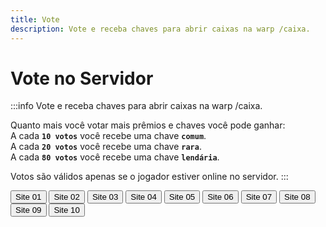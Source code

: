 ```yaml
---
title: Vote
description: Vote e receba chaves para abrir caixas na warp /caixa.
---
```


# Vote no Servidor

:::info Vote e receba chaves para abrir caixas na warp /caixa.

Quanto mais você votar mais prêmios e chaves você pode ganhar:  
A cada **`10 votos`** você recebe uma chave **`comum`**.  
A cada **`20 votos`** você recebe uma chave **`rara`**.  
A cada **`80 votos`** você recebe uma chave **`lendária`**.

Votos são válidos apenas se o jogador estiver online no servidor.
:::

<div>
  <a href="https://minecraft-mp.com/server/225174/vote">
  <button class="button button--lg button--primary shadow--tl" style={{margin: 10}}>Site 01</button></a>
  
  <a href="https://www.planetminecraft.com/server/armageddon-server/vote">
  <button class="button button--lg button--primary shadow--tl" style={{margin: 10}}>Site 02</button></a>
  
  <a href="https://minecraft-server-list.com/server/441552/vote">
  <button class="button button--lg button--primary shadow--tl" style={{margin: 10}}>Site 03</button></a>
  
  <a href="https://topg.org/Minecraft/in-515193">
  <button class="button button--lg button--primary shadow--tl" style={{margin: 10}}>Site 04</button></a>
  
  <a href="https://minecraftservers.org/vote/554608">
  <button class="button button--lg button--primary shadow--tl" style={{margin: 10}}>Site 05</button></a>

  <a href="https://topminecraftservers.org/vote/6030">
  <button class="button button--lg button--primary shadow--tl" style={{margin: 10}}>Site 06</button></a>

  <a href="https://mccommunity.net/server/127-Armageddon+Server/vote">
  <button class="button button--lg button--primary shadow--tl" style={{margin: 10}}>Site 07</button></a>

  <a href="https://minecraft-server.net/vote/ArmaMC">
  <button class="button button--lg button--primary shadow--tl" style={{margin: 10}} >Site 08</button></a>

  <a href="https://best-minecraft-servers.co/server-armageddon-server.4190/vote">
  <button class="button button--lg button--primary shadow--tl" style={{margin: 10}} >Site 09</button></a>

  <a href="https://servers-minecraft.net/server-armageddon-server.1115/">
  <button class="button button--lg button--primary shadow--tl" style={{margin: 10}}>Site 10</button></a>
</div>